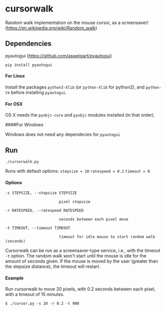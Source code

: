 # cursorwalk
Random walk implementation on the mouse cursor, as a screensaver! (https://en.wikipedia.org/wiki/Random_walk)

## Dependencies

pyautogui (https://github.com/asweigart/pyautogui)

`pip install pyautogui`

#### For Linux

Install the packages `python3-Xlib` (or `python-Xlib` for python2), and `python-tk` before installing `pyautogui`.

#### For OSX

OS X needs the `pyobjc-core` and `pyobjc` modules installed (in that order).

####For Windows

Windows does not need any dependecies for `pyautogui`

## Run

``./cursorwalk.py``

Runs with default options: `stepsize = 10` `ratespeed = 0.2` `timeout = 0`

#### Options

```
-s STEPSIZE, --stepsize STEPSIZE

                        pixel stepsize

-r RATESPEED, --ratespeed RATESPEED

                        seconds between each pixel move
                        
-t TIMEOUT, --timeout TIMEOUT

                        timeout for idle mouse to start random walk (seconds)

```

Cursorwalk can be run as a screensaver-type service, i.e., with the timeout `-t` option. The random walk won't start until the mouse is idle for the amount of seconds given. If the mouse is moved by the user (greater than the stepsize distance), the timeout will restart.

#### Example
Run cursorwalk to move 20 pixels, with 0.2 seconds between each pixel, with a timeout of 15 minutes.

`$ ./cursor.py -s 20 -r 0.2 -t 900`
